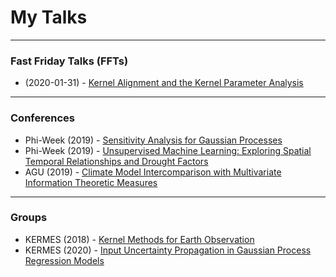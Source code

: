 # My Talks

---

### Fast Friday Talks (FFTs)

* (2020-01-31) - [Kernel Alignment and the Kernel Parameter Analysis](2020_fft_01_31_hsic_align.md)

---

### Conferences

* Phi-Week (2019) - [Sensitivity Analysis for Gaussian Processes](2019_phiweek_gpsens.md)
* Phi-Week (2019) - [Unsupervised Machine Learning: Exploring Spatial Temporal Relationships and Drought Factors](2019_phiweek_rbigad.md)
* AGU (2019) - [Climate Model Intercomparison with Multivariate Information Theoretic Measures](2019_agu_rbigclima.md)

---

### Groups

* KERMES (2018) - [Kernel Methods for Earth Observation](2018_kermes_egp.md)
* KERMES (2020) - [Input Uncertainty Propagation in Gaussian Process Regression Models](2020_kermes_egp.md)